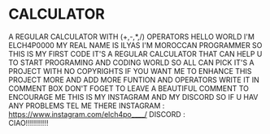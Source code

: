 # CALCULATOR
A REGULAR CALCULATOR WITH (+,-,*,/) OPERATORS
HELLO WORLD I'M ELCH4P0000
MY REAL NAME IS ILYAS I'M MOROCCAN PROGRAMMER
SO THIS IS MY FIRST CODE 
IT'S A REGULAR CALCULATOR THAT CAN HELP U TO START PROGRAMING AND CODING WORLD 
SO ALL CAN PICK IT'S A PROJECT WITH NO COPYRIGHTS
IF YOU WANT ME TO ENHANCE THIS PROJECT MORE AND ADD MORE FUNTION AND OPERATORS 
WRITE IT IN COMMENT BOX 
DON'T FOGET TO LEAVE A BEAUTIFUL COMMENT TO ENCOURAGE ME 
THIS IS MY INSTAGRAM AND MY DISCORD SO IF U HAV ANY PROBLEMS TEL ME THERE
INSTAGRAM :  https://www.instagram.com/elch4po____/
DISCORD :  
CIAO!!!!!!!!!!!
